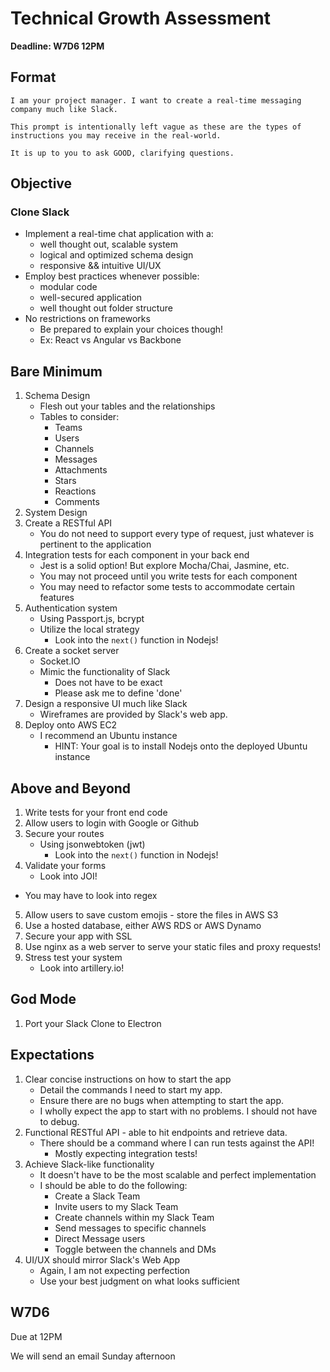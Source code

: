 # Technical Growth Assessment

**Deadline: W7D6 12PM** 

## Format
```plaintext
I am your project manager. I want to create a real-time messaging company much like Slack. 

This prompt is intentionally left vague as these are the types of instructions you may receive in the real-world.

It is up to you to ask GOOD, clarifying questions. 
```

## Objective
### Clone Slack
- Implement a real-time chat application with a:
	- well thought out, scalable system
	- logical and optimized schema design
	- responsive && intuitive UI/UX
- Employ best practices whenever possible:
	- modular code
	- well-secured application
	- well thought out folder structure
- No restrictions on frameworks
	- Be prepared to explain your choices though!
	- Ex: React vs Angular vs Backbone

## Bare Minimum
1. Schema Design
	- Flesh out your tables and the relationships
	- Tables to consider: 
		- Teams
      - Users
      - Channels
      - Messages
      - Attachments
      - Stars
      - Reactions
      - Comments
2. System Design
3. Create a RESTful API
	- You do not need to support every type of request, just whatever is pertinent to the application
4. Integration tests for each component in your back end
	- Jest is a solid option! But explore Mocha/Chai, Jasmine, etc. 
	- You may not proceed until you write tests for each component
	- You may need to refactor some tests to accommodate certain features
5. Authentication system
	- Using Passport.js, bcrypt
	- Utilize the local strategy
		- Look into the `next()` function in Nodejs!
6. Create a socket server
	- Socket.IO
	- Mimic the functionality of Slack
		- Does not have to be exact
		- Please ask me to define 'done'
7. Design a responsive UI much like Slack
	-  Wireframes are provided by Slack's web app.
8. Deploy onto AWS EC2
	- I recommend an Ubuntu instance
		- HINT: Your goal is to install Nodejs onto the deployed Ubuntu instance

## Above and Beyond
1. Write tests for your front end code
2. Allow users to login with Google or Github
3. Secure your routes
	- Using jsonwebtoken (jwt)
		- Look into the `next()` function in Nodejs!
4. Validate your forms
	- Look into JOI! 
  - You may have to look into regex
5. Allow users to save custom emojis - store the files in AWS S3
6. Use a hosted database, either AWS RDS or AWS Dynamo
7. Secure your app with SSL
8. Use nginx as a web server to serve your static files and proxy requests!
9. Stress test your system
	- Look into artillery.io!

## God Mode
1. Port your Slack Clone to Electron

## Expectations

1. Clear concise instructions on how to start the app
	- Detail the commands I need to start my app.
	- Ensure there are no bugs when attempting to start the app.
	- I wholly expect the app to start with no problems. I should not have to debug.
2. Functional RESTful API - able to hit endpoints and retrieve data. 
	- There should be a command where I can run tests against the API!
		- Mostly expecting integration tests!
3. Achieve Slack-like functionality
	- It doesn't have to be the most scalable and perfect implementation
	- I should be able to do the following:
		- Create a Slack Team
		- Invite users to my Slack Team
		- Create channels within my Slack Team
		- Send messages to specific channels
		- Direct Message users
		- Toggle between the channels and DMs
4. UI/UX should mirror Slack's Web App
	- Again, I am not expecting perfection
	- Use your best judgment on what looks sufficient


## W7D6
Due at 12PM

We will send an email Sunday afternoon
